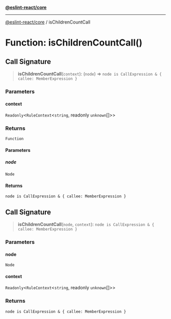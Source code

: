 [**@eslint-react/core**](../README.md)

***

[@eslint-react/core](../README.md) / isChildrenCountCall

# Function: isChildrenCountCall()

## Call Signature

> **isChildrenCountCall**(`context`): (`node`) => `node is CallExpression & { callee: MemberExpression }`

### Parameters

#### context

`Readonly`\<`RuleContext`\<`string`, readonly `unknown`[]\>\>

### Returns

`Function`

#### Parameters

##### node

`Node`

#### Returns

`node is CallExpression & { callee: MemberExpression }`

## Call Signature

> **isChildrenCountCall**(`node`, `context`): `node is CallExpression & { callee: MemberExpression }`

### Parameters

#### node

`Node`

#### context

`Readonly`\<`RuleContext`\<`string`, readonly `unknown`[]\>\>

### Returns

`node is CallExpression & { callee: MemberExpression }`
